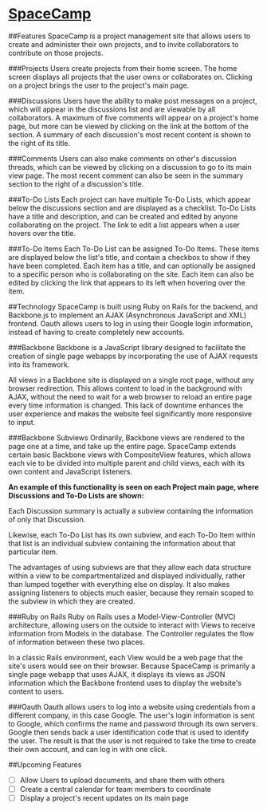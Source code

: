 # [SpaceCamp][heroku]
[heroku]: http://www.spacecamp.xyz/

##Features
SpaceCamp is a project management site that allows users to create and administer their own projects, and to invite collaborators to contribute on those projects.

###Projects
Users create projects from their home screen.  The home screen displays all projects that the user owns or collaborates on.  Clicking on a project brings the user to the project's main page.

###Discussions
Users have the ability to make post messages on a project, which will appear in the discussions list and are viewable by all collaborators.  A maximum of five comments will appear on a project's home page, but more can be viewed by clicking on the link at the bottom of the section.  A summary of each discussion's most recent content is shown to the right of its title.

###Comments
Users can also make comments on other's discussion threads, which can be viewed by clicking on a discussion to go to its main view page.  The most recent comment can also be seen in the summary section to the right of a discussion's title.

###To-Do Lists
Each project can have multiple To-Do Lists, which appear below the discussions section and are displayed as a checklist.  To-Do Lists have a title and description, and can be created and edited by anyone collaborating on the project.  The link to edit a list appears when a user hovers over the title.

###To-Do Items
Each To-Do List can be assigned To-Do Items.  These items are displayed below the list's title, and contain a checkbox to show if they have been completed.  Each item has a title, and can optionally be assigned to a specific person who is collaborating on the site.  Each item can also be edited by clicking the link that appears to its left when hovering over the item.

##Technology
SpaceCamp is built using Ruby on Rails for the backend, and Backbone.js to implement an AJAX (Asynchronous JavaScript and XML) frontend.  Oauth allows users to log in using their Google login information, instead of having to create completely new accounts.

###Backbone
Backbone is a JavaScript library designed to facilitate the creation of single page webapps by incorporating the use of AJAX requests into its framework.

All views in a Backbone site is displayed on a single root page, without any browser redirection.  This allows content to load in the background with AJAX, without the need to wait for a web browser to reload an entire page every time information is changed.  This lack of downtime enhances the user experience and makes the website feel significantly more responsive to input.

###Backbone Subviews
Ordinarily, Backbone views are rendered to the page one at a time, and take up the entire page.  SpaceCamp extends certain basic Backbone views with CompositeView features, which allows each vie to be divided into multiple parent and child views, each with its own content and JavaScript listeners.

**An example of this functionality is seen on each Project main page, where Discussions and To-Do Lists are shown:**

Each Discussion summary is actually a subview containing the information of only that Discussion.

Likewise, each To-Do List has its own subview, and each To-Do Item within that list is an individual subview containing the information about that particular item.

The advantages of using subviews are that they allow each data structure within a view to be compartmentalized and displayed individually, rather than lumped together with everything else on display.  It also makes assigning listeners to objects much easier, because they remain scoped to the subview in which they are created.

###Ruby on Rails
Ruby on Rails uses a Model-View-Controller (MVC) architecture, allowing users on the outside to interact with Views to receive information from Models in the database.  The Controller regulates the flow of information between these two places.  

In a classic Rails environment, each View would be a web page that the site's users would see on their browser.  Because SpaceCamp is primarily a single page webapp that uses AJAX, it displays its views as JSON information which the Backbone frontend uses to display the website's content to users.

###Oauth
Oauth allows users to log into a website using credentials from a different company, in this case Google.  The user's login information is sent to Google, which confirms the name and password through its own servers.  Google then sends back a user identification code that is used to identify the user.  The result is that the user is not required to take the time to create their own account, and can log in with one click.

##Upcoming Features

- [ ] Allow Users to upload documents, and share them with others
- [ ] Create a central calendar for team members to coordinate
- [ ] Display a project's recent updates on its main page
